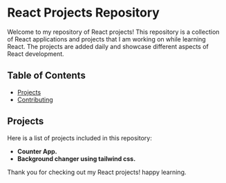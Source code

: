 # React Projects Repository

Welcome to my repository of React projects! This repository is a collection of React applications and projects that I am working on while learning React. The projects are added daily and showcase different aspects of React development.

## Table of Contents

- [Projects](#projects)
- [Contributing](#contributing)

## Projects

Here is a list of projects included in this repository:

- **Counter App.**
- **Background changer using tailwind css.**


Thank you for checking out my React projects!
happy learning.
